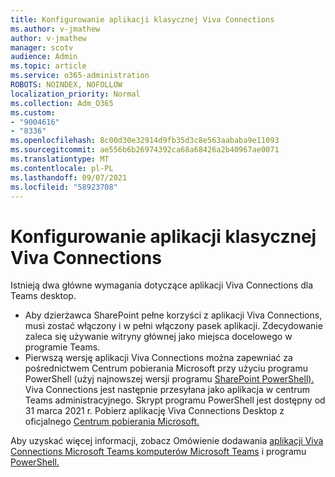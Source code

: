 ```yaml
---
title: Konfigurowanie aplikacji klasycznej Viva Connections
ms.author: v-jmathew
author: v-jmathew
manager: scotv
audience: Admin
ms.topic: article
ms.service: o365-administration
ROBOTS: NOINDEX, NOFOLLOW
localization_priority: Normal
ms.collection: Adm_O365
ms.custom:
- "9004616"
- "8336"
ms.openlocfilehash: 8c00d30e32914d9fb35d3c8e563aababa9e11093
ms.sourcegitcommit: ae556b6b26974392ca68a68426a2b40967ae0071
ms.translationtype: MT
ms.contentlocale: pl-PL
ms.lasthandoff: 09/07/2021
ms.locfileid: "58923708"
---
```

# <a name="set-up-the-viva-connections-desktop-app"></a>Konfigurowanie aplikacji klasycznej Viva Connections

Istnieją dwa główne wymagania dotyczące aplikacji Viva Connections dla Teams desktop. 

- Aby dzierżawca SharePoint pełne korzyści z aplikacji Viva Connections, musi zostać włączony i w pełni włączony pasek aplikacji. Zdecydowanie zaleca się używanie witryny głównej jako miejsca docelowego w programie Teams. 
- Pierwszą wersję aplikacji Viva Connections można zapewniać za pośrednictwem Centrum pobierania Microsoft przy użyciu programu PowerShell (użyj najnowszej wersji programu [SharePoint PowerShell).](https://docs.microsoft.com/powershell/sharepoint/sharepoint-online/introduction-sharepoint-online-management-shell?view=sharepoint-ps) Viva Connections jest następnie przesyłana jako aplikacja w centrum Teams administracyjnego. Skrypt programu PowerShell jest dostępny od 31 marca 2021 r. Pobierz aplikację Viva Connections Desktop z oficjalnego [Centrum pobierania Microsoft.](https://www.microsoft.com/download/confirmation.aspx?id=102888) 

Aby uzyskać więcej informacji, zobacz Omówienie dodawania [aplikacji Viva Connections Microsoft Teams komputerów Microsoft Teams](https://docs.microsoft.com/SharePoint/viva-connections) i programu [PowerShell.](https://docs.microsoft.com/microsoftteams/teams-powershell-overview)